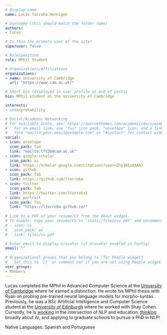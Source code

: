 ```yaml
---
# Display name
name: Lucas Torroba Hennigen

# Username (this should match the folder name)
authors:
- lucas

# Is this the primary user of the site?
superuser: false

# Role/position
role: MPhil Student

# Organizations/Affiliations
organizations:
- name: University of Cambridge
  url: "https://www.cam.ac.uk/"

# Short bio (displayed in user profile at end of posts)
bio: MPhil student at the University of Cambridge

interests:
- interpretability

# Social/Academic Networking
# For available icons, see: https://sourcethemes.com/academic/docs/widgets/#icons
#   For an email link, use "fas" icon pack, "envelope" icon, and a link in the
#   form "mailto:your-email@example.com" or "#contact" for contact widget.
social:
- icon: envelope
  icon_pack: fas
  link: "mailto:lft26@cam.ac.uk" 
- icon: google-scholar
  icon_pack: ai
  link: https://scholar.google.com/citations?user=Zhy1N1sAAAAJ
- icon: github
  icon_pack: fab
  link: https://github.com/ltorroba
- icon: twitter
  icon_pack: fab
  link: https://twitter.com/ltorroba1
- icon: portrait
  icon_pack: fas
  link: "https://ltorroba.github.io/"
  
# Link to a PDF of your resume/CV from the About widget.
# To enable, copy your resume/CV to `static/files/cv.pdf` and uncomment the lines below.  
# - icon: cv
#   icon_pack: ai
#   link: files/cv.pdf 

# Enter email to display Gravatar (if Gravatar enabled in Config)
email: ""
  
# Organizational groups that you belong to (for People widget)
#   Set this to `[]` or comment out if you are not using People widget.  
user_groups:
- Members
---
```

Lucas completed the MPhil in Advanced Computer Science at the [University of Cambridge](https://www.cam.ac.uk/) where he earned a distinction. He wrote his MPhil thesis with Ryan on probing pre-trained neural language models for morpho-syntax. Previously, he was a BSc Artificial Intelligence and Computer Science student at the [University of Edinburgh](https://www.ed.ac.uk/) where he worked with Shay Cohen. Currently, he is [working](https://www.ewor.io/) in the intersection of NLP and education, [thinking](https://www.gooddatainitiative.com/) broadly about AI, and applying to graduate schools to pursue a PhD in NLP!

Native Languages: Spanish and Portuguese
